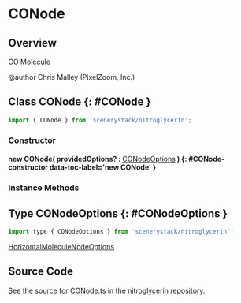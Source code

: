 # CONode

## Overview

CO Molecule

@author Chris Malley (PixelZoom, Inc.)

## Class CONode {: #CONode }


```js
import { CONode } from 'scenerystack/nitroglycerin';
```
### Constructor

#### new CONode( providedOptions? : <span style="font-weight: 400;">[CONodeOptions](../nitroglycerin/CONode.md#CONodeOptions)</span> ) {: #CONode-constructor data-toc-label='new CONode' }

### Instance Methods





## Type CONodeOptions {: #CONodeOptions }


```js
import type { CONodeOptions } from 'scenerystack/nitroglycerin';
```


[HorizontalMoleculeNodeOptions](../nitroglycerin/HorizontalMoleculeNode.md#HorizontalMoleculeNodeOptions)



## Source Code

See the source for [CONode.ts](https://github.com/phetsims/nitroglycerin/blob/main/js/nodes/CONode.ts) in the [nitroglycerin](https://github.com/phetsims/nitroglycerin) repository.
